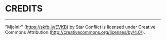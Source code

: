 # CREDITS

---

"Mjolnir" (https://skfb.ly/EVKB) by Star Conflict is licensed under Creative Commons Attribution (http://creativecommons.org/licenses/by/4.0/).